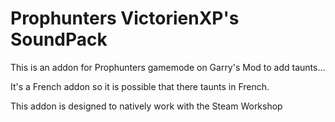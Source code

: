 ﻿# Prophunters VictorienXP's SoundPack

This is an addon for Prophunters gamemode on Garry's Mod to add taunts...

It's a French addon so it is possible that there taunts in French.

This addon is designed to natively work with the Steam Workshop
